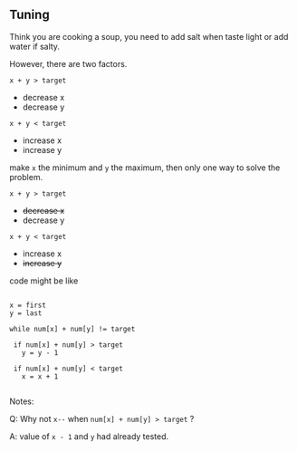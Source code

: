 ## Tuning

Think you are cooking a soup, you need to add salt when taste light or add water if salty.

However, there are two factors. 

`x + y > target`

 * decrease x
 * decrease y


`x + y < target`

 * increase x
 * increase y
 
make `x` the minimum and `y` the maximum, then only one way to solve the problem.

`x + y > target`

 * <s>decrease x</s>
 * decrease y


`x + y < target`

 * increase x
 * <s>increase y</s>
 
 
 code might be like
 
 ```
 
 x = first
 y = last
 
 while num[x] + num[y] != target
  
  if num[x] + num[y] > target
    y = y - 1
  
  if num[x] + num[y] < target
    x = x + 1
  
 ```
 
 Notes:
 
 Q: Why not `x--` when `num[x] + num[y] > target` ?
 
 A: value of `x - 1` and `y` had already tested.
